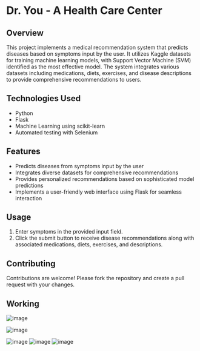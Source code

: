 # Dr. You - A Health Care Center

## Overview
This project implements a medical recommendation system that predicts diseases based on symptoms input by the user. It utilizes Kaggle datasets for training machine learning models, with Support Vector Machine (SVM) identified as the most effective model. The system integrates various datasets including medications, diets, exercises, and disease descriptions to provide comprehensive recommendations to users.

## Technologies Used
- Python
- Flask
- Machine Learning using scikit-learn
- Automated testing with Selenium

## Features
- Predicts diseases from symptoms input by the user
- Integrates diverse datasets for comprehensive recommendations
- Provides personalized recommendations based on sophisticated model predictions
- Implements a user-friendly web interface using Flask for seamless interaction

## Usage
1. Enter symptoms in the provided input field.
2. Click the submit button to receive disease recommendations along with associated medications, diets, exercises, and descriptions.

## Contributing
Contributions are welcome! Please fork the repository and create a pull request with your changes.

## Working
![image](https://github.com/FawazSapa/MedicalRecommendationSystem/assets/114939768/a45aae59-b953-4155-8b29-b8d93a928e3f)

![image](https://github.com/FawazSapa/MedicalRecommendationSystem/assets/114939768/df80d629-4ffa-416e-9d00-a2372a0122d9)

![image](https://github.com/FawazSapa/MedicalRecommendationSystem/assets/114939768/3f7c5ed1-c0f8-41e3-becc-568314a13b6e)
![image](https://github.com/FawazSapa/MedicalRecommendationSystem/assets/114939768/cee185e7-cbd8-4294-bdd0-bcc9b4de64db)
![image](https://github.com/FawazSapa/MedicalRecommendationSystem/assets/114939768/aceb3a14-8a30-4e4c-86b0-decd0fcf0aa4)





